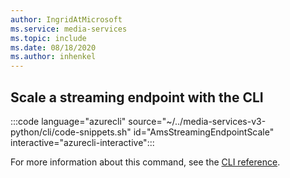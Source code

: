 ```yaml
---
author: IngridAtMicrosoft
ms.service: media-services 
ms.topic: include
ms.date: 08/18/2020
ms.author: inhenkel
---
```


## Scale a streaming endpoint with the CLI

:::code language="azurecli" source="~/../media-services-v3-python/cli/code-snippets.sh" id="AmsStreamingEndpointScale" interactive="azurecli-interactive":::

For more information about this command, see the [CLI reference](/cli/azure/ams/streaming-endpoint?view=azure-cli-latest#az-ams-streaming-endpoint-scale).
